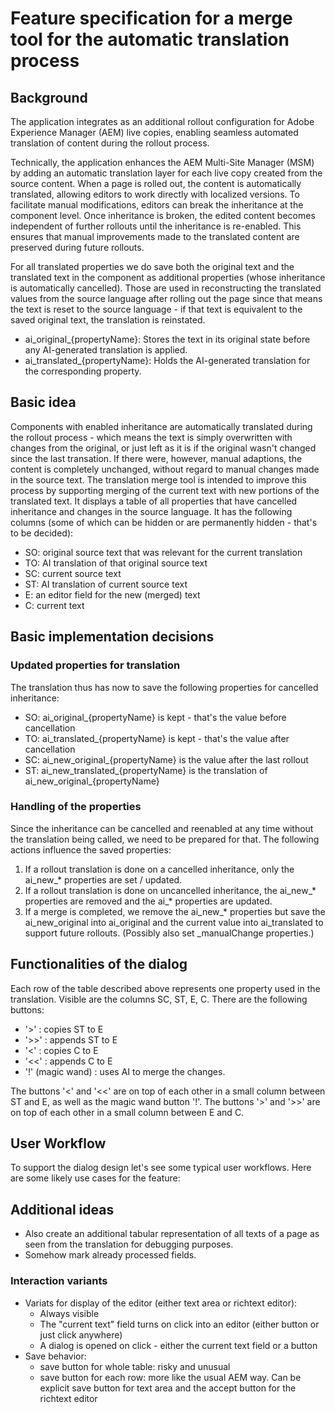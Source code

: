 # Feature specification for a merge tool for the automatic translation process

## Background

The application integrates as an additional rollout configuration for Adobe Experience Manager (AEM) live copies,
enabling seamless automated translation of content during the rollout process.

Technically, the application enhances the AEM Multi-Site Manager (MSM) by adding an automatic translation layer for each
live copy created from the source content. When a page is rolled out, the content is automatically translated, allowing
editors to work directly with localized versions. To facilitate manual modifications, editors can break the inheritance
at the component level. Once inheritance is broken, the edited content becomes independent of further rollouts until the
inheritance is re-enabled. This ensures that manual improvements made to the translated content are preserved during
future rollouts.

For all translated properties we do save both the original text and the translated text in the component as
additional properties (whose inheritance is automatically cancelled). Those are used in reconstructing the
translated values from the source language after rolling out the page since that means the text is reset to the
source language - if that text is equivalent to the saved original text, the translation is reinstated.

- ai_original_{propertyName}: Stores the text in its original state before any AI-generated translation is applied.
- ai_translated_{propertyName}: Holds the AI-generated translation for the corresponding property.

## Basic idea

Components with enabled inheritance are automatically translated during the rollout process - which means the text
is simply overwritten with changes from the original, or just left as it is if the original wasn't changed since the
last transation. If there were, however, manual adaptions, the content is completely unchanged, without regard to
manual changes made in the source text. The translation merge tool is intended to improve this process by supporting
merging of the current text with new portions of the translated text. It displays a table of all properties that
have cancelled inheritance and changes in the source language. It has the following columns (some of which can be
hidden or are permanently hidden - that's to be decided):

- SO: original source text that was relevant for the current translation
- TO: AI translation of that original source text
- SC: current source text
- ST: AI translation of current source text
- E: an editor field for the new (merged) text
- C: current text

## Basic implementation decisions

### Updated properties for translation

The translation thus has now to save the following properties for cancelled inheritance:

- SO: ai_original_{propertyName} is kept - that's the value before cancellation
- TO: ai_translated_{propertyName} is kept - that's the value after cancellation
- SC: ai_new_original_{propertyName} is the value after the last rollout
- ST: ai_new_translated_{propertyName} is the translation of ai_new_original_{propertyName}

### Handling of the properties

Since the inheritance can be cancelled and reenabled at any time without the translation being called, we need 
to be prepared for that. The following actions influence the saved properties:

1. If a rollout translation is done on a cancelled inheritance, only the ai_new_* properties are set / updated.
2. If a rollout translation is done on uncancelled inheritance, the ai_new_* properties are removed and the ai_*
   properties are updated.
3. If a merge is completed, we remove the ai_new_* properties but save the ai_new_original into ai_original and the
   current value into ai_translated to support future rollouts. (Possibly also set _manualChange properties.)

## Functionalities of the dialog

Each row of the table described above represents one property used in the translation. Visible are the columns SC,
ST, E, C. There are the following buttons:

- '>' : copies ST to E
- '>>' : appends ST to E
- '<' : copies C to E
- '<<' : appends C to E
- '!' (magic wand) : uses AI to merge the changes.

The buttons '<' and '<<' are on top of each other in a small column between ST and E, as well as the magic wand button
'!'.
The buttons '>' and '>>' are on top of each other in a small column between E and C.

## User Workflow

To support the dialog design let's see some typical user workflows. Here are some likely use cases for the feature:

## Additional ideas

- Also create an additional tabular representation of all texts of a page as seen from the translation for debugging
  purposes.
- Somehow mark already processed fields.

### Interaction variants

- Variats for display of the editor (either text area or richtext editor):
    - Always visible
    - The "current text" field turns on click into an editor (either button or just click anywhere)
    - A dialog is opened on click - either the current text field or a button
- Save behavior:
    - save button for whole table: risky and unusual
    - save button for each row: more like the usual AEM way. Can be explicit save button for text area and the accept
      button for the richtext editor
